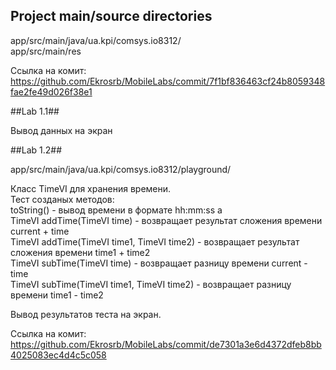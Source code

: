 ## Project main/source directories ##
  
app/src/main/java/ua.kpi/comsys.io8312/  
app/src/main/res  
  
Ссылка на комит: https://github.com/Ekrosrb/MobileLabs/commit/7f1bf836463cf24b8059348fae2fe49d026f38e1  
  
##Lab 1.1##  
  
Вывод данных на экран  
  
##Lab 1.2##
  
app/src/main/java/ua.kpi/comsys.io8312/playground/  
  
Класс TimeVI для хранения времени.  
Тест созданых методов:  
toString() - вывод времени в формате hh:mm:ss a  
TimeVI addTime(TimeVI time) - возвращает результат сложения времени current + time  
TimeVI addTime(TimeVI time1, TimeVI time2) - возвращает результат сложения времени time1 + time2  
TimeVI subTime(TimeVI time) - возвращает разницу времени current - time  
TimeVI subTime(TimeVI time1, TimeVI time2) - возвращает разницу времени time1 - time2  
  
Вывод результатов теста на экран.  

Ccылка на комит: https://github.com/Ekrosrb/MobileLabs/commit/de7301a3e6d4372dfeb8bb4025083ec4d4c5c058  


